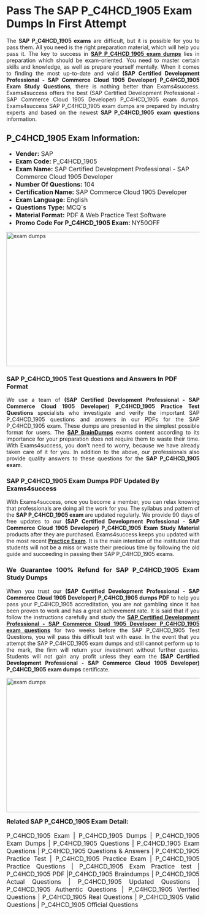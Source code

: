 <h1><strong><strong>Pass The SAP P_C4HCD_1905 Exam Dumps In First Attempt</strong></strong></h1> <p style="text-align:justify">The <strong>SAP P_C4HCD_1905 exams</strong> are difficult, but it is possible for you to pass them. All you need is the right preparation material, which will help you pass it. The key to success in <a href="https://www.exams4success.com/sap/p_c4hcd_1905-pdf-exam-dumps"><strong>SAP P_C4HCD_1905 exam dumps</strong></a> lies in preparation which should be exam-oriented. You need to master certain skills and knowledge, as well as prepare yourself mentally. When it comes to finding the most up-to-date and valid <strong>(SAP Certified Development Professional - SAP Commerce Cloud 1905 Developer) P_C4HCD_1905 Exam Study Questions</strong>, there is nothing better than Exams4success. Exams4success offers the best (SAP Certified Development Professional - SAP Commerce Cloud 1905 Developer) P_C4HCD_1905 exam dumps. Exams4success SAP P_C4HCD_1905 exam dumps are prepared by industry experts and based on the newest <strong>SAP P_C4HCD_1905 exam questions</strong> information.</p> <h2><strong><strong>P_C4HCD_1905 Exam Information:</strong></strong></h2> <ul> <li><span style="font-size:16px"><strong>Vender:</strong> SAP</span></li> <li><span style="font-size:16px"><strong>Exam Code:</strong> P_C4HCD_1905</span></li> <li><span style="font-size:16px"><strong>Exam Name:</strong> SAP Certified Development Professional - SAP Commerce Cloud 1905 Developer</span></li> <li><span style="font-size:16px"><strong>Number Of Questions:</strong> 104</span></li> <li><span style="font-size:16px"><strong>Certification Name:</strong> SAP Commerce Cloud 1905 Developer</span></li> <li><span style="font-size:16px"><strong>Exam Language:</strong> English</span></li> <li><span style="font-size:16px"><strong>Questions Type:</strong> MCQ`s</span></li> <li><span style="font-size:16px"><strong>Material Format:</strong> PDF & Web Practice Test Software</span></li> <li><span style="font-size:16px"><strong>Promo Code For P_C4HCD_1905 Exam: </strong>NY50OFF</span></li> </ul> <p><a href="https://www.exams4success.com/sap/p_c4hcd_1905-pdf-exam-dumps" rel="no-follow"><img alt="exam dumps" src="https://www.certcollections.com/uploads/content/infrist1.png" style="height:350px; width:750px" /></a></p> <h3><strong>SAP P_C4HCD_1905 Test Questions and Answers In PDF Format</strong></h3> <p style="text-align:justify">We use a team of <strong>(SAP Certified Development Professional - SAP Commerce Cloud 1905 Developer) P_C4HCD_1905 Practice Test Questions</strong> specialists who investigate and verify the important SAP P_C4HCD_1905 questions and answers in our PDFs for the SAP P_C4HCD_1905 exam. These dumps are presented in the simplest possible format for users. The <a href="https://www.exams4success.com/sap-exam-dumps"><strong>SAP BrainDumps</strong></a> exams content according to its importance for your preparation does not require them to waste their time. With Exams4success, you don't need to worry, because we have already taken care of it for you. In addition to the above, our professionals also provide quality answers to these questions for the<strong> SAP P_C4HCD_1905 exam</strong>.</p> <h3><strong> SAP P_C4HCD_1905 Exam Dumps PDF Updated By Exams4success</strong></h3> <p style="text-align:justify">With Exams4success, once you become a member, you can relax knowing that professionals are doing all the work for you. The syllabus and pattern of the <strong>SAP P_C4HCD_1905 exam </strong>are updated regularly. We provide 90 days of free updates to our <strong>(SAP Certified Development Professional - SAP Commerce Cloud 1905 Developer) P_C4HCD_1905 Exam Study Material</strong> products after they are purchased. Exams4success keeps you updated with the most recent <a href="https://www.exams4success.com/"><strong>Practice Exam</strong></a>. It is the main intention of the institution that students will not be a miss or waste their precious time by following the old guide and succeeding in passing their SAP P_C4HCD_1905 exams.</p> <h3 style="text-align:justify"><strong>We Guarantee 100% Refund for SAP P_C4HCD_1905 Exam Study Dumps</strong></h3> <p style="text-align:justify">When you trust our <strong>(SAP Certified Development Professional - SAP Commerce Cloud 1905 Developer) P_C4HCD_1905 dumps PDF</strong> to help you pass your P_C4HCD_1905 accreditation, you are not gambling since it has been proven to work and has a great achievement rate. It is said that if you follow the instructions carefully and study the <a href="https://www.exams4success.com/sap/p_c4hcd_1905-pdf-exam-dumps"><strong>SAP Certified Development Professional - SAP Commerce Cloud 1905 Developer P_C4HCD_1905 exam questions</strong></a> for two weeks before the SAP P_C4HCD_1905 Test Questions, you will pass this difficult test with ease. In the event that you attempt the SAP P_C4HCD_1905 exam dumps and still cannot perform up to the mark, the firm will return your investment without further queries. Students will not gain any profit unless they earn the <strong>(SAP Certified Development Professional - SAP Commerce Cloud 1905 Developer) P_C4HCD_1905 exam dumps</strong> certificate.</p> <p style="text-align:justify"><a href="https://www.exams4success.com/sap/p_c4hcd_1905-pdf-exam-dumps" rel="no-follow"><img alt="exam dumps" src="https://www.certcollections.com/uploads/content/free_demo1.png" style="height:350px; width:750px" /></a></p> <p style="text-align:justify"><span style="font-size:16px"><strong>Related SAP P_C4HCD_1905 Exam Detail:</strong></span><br /> <br /> <span style="font-size:16px">P_C4HCD_1905 Exam | P_C4HCD_1905 Dumps | P_C4HCD_1905 Exam Dumps | P_C4HCD_1905 Questions | P_C4HCD_1905 Exam Questions | P_C4HCD_1905 Questions & Answers | P_C4HCD_1905 Practice Test | P_C4HCD_1905 Practice Exam | P_C4HCD_1905 Practice Questions | P_C4HCD_1905 Exam Practice test | P_C4HCD_1905 PDF |P_C4HCD_1905 Braindumps | P_C4HCD_1905 Actual Questions | P_C4HCD_1905 Updated Questions | P_C4HCD_1905 Authentic Questions | P_C4HCD_1905 Verified Questions | P_C4HCD_1905 Real Questions | P_C4HCD_1905 Valid Questions | P_C4HCD_1905 Official Questions</span></p>
